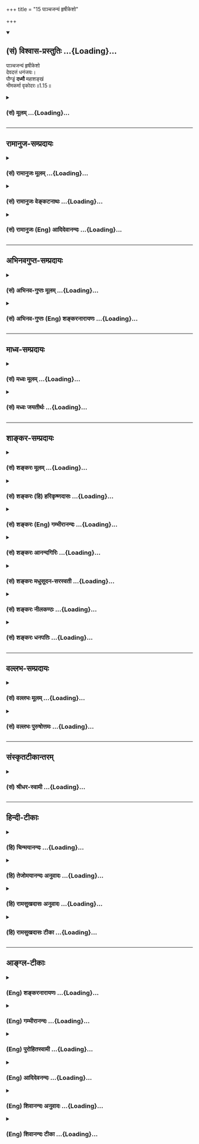 +++
title = "15 पाञ्चजन्यं हृषीकेशो"

+++
<div class="js_include" newlevelforh1="2" title="(सं) विश्वास-प्रस्तुतिः" unfilled url="/mahAbhAratam/vyAsaH/shlokashaH/06-bhIShma-parva/03-bhagavad-gItA-parva/saMskRtam/vishvAsa-prastutiH/01_arjuna-viShAda-yogaH/15_pAnchajanyaM_hRSh.md">
<details open><summary><h2>(सं) विश्वास-प्रस्तुतिः ...{Loading}...</h2></summary>

पाञ्चजन्यं हृषीकेशो  
देवदत्तं धनंजयः।  
पौण्ड्रं **दध्मौ** महाशङ्खं  
भीमकर्मा वृकोदरः॥1.15॥
</details>
</div>
<div class="js_include collapsed" newlevelforh1="3" title="(सं) मूलम्" unfilled url="/mahAbhAratam/vyAsaH/shlokashaH/06-bhIShma-parva/03-bhagavad-gItA-parva/saMskRtam/mUlam/01_arjuna-viShAda-yogaH/15_pAnchajanyaM_hRSh.md">
<details><summary><h3>(सं) मूलम् ...{Loading}...</h3></summary>

पाञ्चजन्यं हृषीकेशो देवदत्तं धनंजयः।  
पौण्ड्रं दध्मौ महाशङ्खं भीमकर्मा वृकोदरः।।1.15।।
</details>
</div>


_________________
## रामानुज-सम्प्रदायः
<div class="js_include collapsed" newlevelforh1="3" title="(सं) रामानुजः मूलम्" unfilled url="/mahAbhAratam/vyAsaH/shlokashaH/06-bhIShma-parva/03-bhagavad-gItA-parva/saMskRtam/rAmAnujaH/mUlam/01_arjuna-viShAda-yogaH/15_pAnchajanyaM_hRSh.md">
<details><summary><h3>(सं) रामानुजः मूलम् ...{Loading}...</h3></summary>

१९-तमस्य टीका दृश्या।
</details>
</div>
<div class="js_include collapsed" newlevelforh1="3" title="(सं) रामानुजः वेङ्कटनाथः" unfilled url="/mahAbhAratam/vyAsaH/shlokashaH/06-bhIShma-parva/03-bhagavad-gItA-parva/saMskRtam/rAmAnujaH/venkaTanAthaH/01_arjuna-viShAda-yogaH/15_pAnchajanyaM_hRSh.md">
<details><summary><h3>(सं) रामानुजः वेङ्कटनाथः ...{Loading}...</h3></summary>

  
  
।।1.15।। दिव्यत्वोक्तिदर्शितशङ्खातिशयवैशद्याय
पाञ्चजन्यदेवदत्तसंज्ञोक्तिः। एवं भीमसेनादिशङ्खचतुष्टयविशेषे
नामनिर्देशोऽपि। पृथक् पृथक् प्रदध्मुरिति यथैकैकशङ्खध्वनिरेव
धार्तराष्ट्रहृदयभेदाय स्यात् तथा प्रदध्मुरिति भावः। यद्वा यथास्वं
प्रहर्षद्योतनाय क्रमात्प्रदध्मुरिति। स घोषः इति श्लोके नभश्च पृथिवीं
चानुनादयन्नपि धार्तराष्ट्राणामेव हृदयानि बिभेदेत्यन्वयः अन्येषां तु
हर्षहेतुरिति भावः। सर्वेषामेव भवत्पुत्राणामित्यनेन तेषु दृढचित्तः
कश्चिदपि नास्तीति द्योतनाय धार्तराष्ट्रशब्दतद्गतबहुवचनयोरर्थ
उक्तः। व्यदारथत् इत्यस्य वक्ष्यमाणाभिप्रायद्योतकं प्रतिपदंबिभेद इति।
घोषस्य शस्त्रादिवत् हृदयविदारणत्वं कथमित्यत्राह अद्यैवेति। स्वबलस्य
विजयित्वमध्यवस्यतां तन्नाशबुद्धिरेव हि हृदयभेद इति भावः।
धार्तराष्ट्रविजयबुभुत्सया पृच्छते धृतराष्ट्राय प्रागुक्तप्रकारेण
तदपजयसूचकमेव सञ्जयोऽकथयदित्याह एवमिति।  
  
  

</details>
</div>
<div class="js_include collapsed" newlevelforh1="3" title="(सं) रामानुजः (Eng) आदिदेवानन्दः" unfilled url="/mahAbhAratam/vyAsaH/shlokashaH/06-bhIShma-parva/03-bhagavad-gItA-parva/saMskRtam/rAmAnujaH/english/AdidevAnandaH/01_arjuna-viShAda-yogaH/15_pAnchajanyaM_hRSh.md">
<details><summary><h3>(सं) रामानुजः (Eng) आदिदेवानन्दः ...{Loading}...</h3></summary>

1.1 - 1.19 Dhrtarastra said - Sanjaya said Duryodhana, after viewing the forces of Pandavas protected by Bhima, and his own forces protected by Bhisma conveyed his views thus to Drona, his teacher, about the adeacy of Bhima's forces for conering the Kaurava forces and the inadeacy of his own forces for victory against the Pandava forces. He was grief-stricken within. Observing his (Duryodhana's) despondecny, Bhisma,
in order to cheer him, roared like a lion, and then blowing his conch,
made his side sound their conchs and kettle-drums, which made an uproar as a sign of victory. Then, having heard that great tumult, Arjuna and Sri Krsna the Lord of all lords, who was acting as the charioteer of Arjuna, sitting in their great chariot which was powerful enough to coner the three worlds; blew their divine conchs Srimad Pancajanya and Devadatta. Then, both Yudhisthira and Bhima blew their respective conchs separately. That tumult rent asunder the hearts of your sons, led by Duryodhana. The sons of Dhrtarastra then thought, 'Our cause is almost lost now itself.' So said Sanjaya to Dhrtarastra who was longing for their victory. Sanjaya said to Dhrtarastra: Then, seeing the Kauravas,
who were ready for battle, Arjuna, who had Hanuman, noted for his exploit of burning Lanka, as the emblem on his flag on his chariot,
directed his charioteer Sri Krsna, the Supreme Lord-who is overcome by parental love for those who take shelter in Him who is the treasure-house of knowledge, power, lordship, energy, potency and splendour, whose sportive delight brings about the origin, sustentation and dissolution of the entire cosmos at His will, who is the Lord of the senses, who controls in all ways the senses inner and outer of all,
superior and inferior - by saying, 'Station my chariot in an appropriate place in order that I may see exactly my enemies who are eager for battle.'

</details>
</div>


_________________
## अभिनवगुप्त-सम्प्रदायः
<div class="js_include collapsed" newlevelforh1="3" title="(सं) अभिनव-गुप्तः मूलम्" unfilled url="/mahAbhAratam/vyAsaH/shlokashaH/06-bhIShma-parva/03-bhagavad-gItA-parva/saMskRtam/abhinava-guptaH/mUlam/01_arjuna-viShAda-yogaH/15_pAnchajanyaM_hRSh.md">
<details><summary><h3>(सं) अभिनव-गुप्तः मूलम् ...{Loading}...</h3></summary>

।।1.15।। No commentary.  
  

</details>
</div>
<div class="js_include collapsed" newlevelforh1="3" title="(सं) अभिनव-गुप्तः (Eng) शङ्करनारायणः" unfilled url="/mahAbhAratam/vyAsaH/shlokashaH/06-bhIShma-parva/03-bhagavad-gItA-parva/saMskRtam/abhinava-guptaH/english/shankaranArAyaNaH/01_arjuna-viShAda-yogaH/15_pAnchajanyaM_hRSh.md">
<details><summary><h3>(सं) अभिनव-गुप्तः (Eng) शङ्करनारायणः ...{Loading}...</h3></summary>

1.12 1.29 Sri Abhinavgupta did not comment upon this sloka.

</details>
</div>


_________________
## माध्व-सम्प्रदायः
<div class="js_include collapsed" newlevelforh1="3" title="(सं) मध्वः मूलम्" unfilled url="/mahAbhAratam/vyAsaH/shlokashaH/06-bhIShma-parva/03-bhagavad-gItA-parva/saMskRtam/madhvaH/mUlam/01_arjuna-viShAda-yogaH/15_pAnchajanyaM_hRSh.md">
<details><summary><h3>(सं) मध्वः मूलम् ...{Loading}...</h3></summary>

  
  
।।1.15।। Sri Madhvacharya did not comment on this sloka. The commentary
starts from 2.11.  
  

</details>
</div>
<div class="js_include collapsed" newlevelforh1="3" title="(सं) मध्वः जयतीर्थः" unfilled url="/mahAbhAratam/vyAsaH/shlokashaH/06-bhIShma-parva/03-bhagavad-gItA-parva/saMskRtam/madhvaH/jayatIrthaH/01_arjuna-viShAda-yogaH/15_pAnchajanyaM_hRSh.md">
<details><summary><h3>(सं) मध्वः जयतीर्थः ...{Loading}...</h3></summary>

  
  
।।1.15।। Sri Jayatirtha did not comment on this sloka. The commentary
starts from 2.11.  
  

</details>
</div>


_________________
## शाङ्कर-सम्प्रदायः
<div class="js_include collapsed" newlevelforh1="3" title="(सं) शङ्करः मूलम्" unfilled url="/mahAbhAratam/vyAsaH/shlokashaH/06-bhIShma-parva/03-bhagavad-gItA-parva/saMskRtam/shankaraH/mUlam/01_arjuna-viShAda-yogaH/15_pAnchajanyaM_hRSh.md">
<details><summary><h3>(सं) शङ्करः मूलम् ...{Loading}...</h3></summary>

1.15 Sri Sankaracharya did not comment on this sloka. The commentary
starts from 2.10.  
  

</details>
</div>
<div class="js_include collapsed" newlevelforh1="3" title="(सं) शङ्करः (हि) हरिकृष्णदासः" unfilled url="/mahAbhAratam/vyAsaH/shlokashaH/06-bhIShma-parva/03-bhagavad-gItA-parva/saMskRtam/shankaraH/hindI/harikRShNadAsaH/01_arjuna-viShAda-yogaH/15_pAnchajanyaM_hRSh.md">
<details><summary><h3>(सं) शङ्करः (हि) हरिकृष्णदासः ...{Loading}...</h3></summary>

।।1.15।। Sri Sankaracharya did not comment on this sloka.  
  

</details>
</div>
<div class="js_include collapsed" newlevelforh1="3" title="(सं) शङ्करः (Eng) गम्भीरानन्दः" unfilled url="/mahAbhAratam/vyAsaH/shlokashaH/06-bhIShma-parva/03-bhagavad-gItA-parva/saMskRtam/shankaraH/english/gambhIrAnandaH/01_arjuna-viShAda-yogaH/15_pAnchajanyaM_hRSh.md">
<details><summary><h3>(सं) शङ्करः (Eng) गम्भीरानन्दः ...{Loading}...</h3></summary>

1.15 Sri Sankaracharya did not comment on this sloka. The commentary
starts from 2.10.

</details>
</div>
<div class="js_include collapsed" newlevelforh1="3" title="(सं) शङ्करः आनन्दगिरिः" unfilled url="/mahAbhAratam/vyAsaH/shlokashaH/06-bhIShma-parva/03-bhagavad-gItA-parva/saMskRtam/shankaraH/AnandagiriH/01_arjuna-viShAda-yogaH/15_pAnchajanyaM_hRSh.md">
<details><summary><h3>(सं) शङ्करः आनन्दगिरिः ...{Loading}...</h3></summary>

।।1.15।। तयोः शङ्खयोर्दिव्यत्वमेवावेदयति **पाञ्चजन्यमिति।**
केशवार्जुनयोर्युद्धाभिमुख्यं दृष्ट्वा संहृष्टः सारस्येन समररसिको
भीमसेनोऽपि युद्धाभिमुखोऽभूदित्याह **पौण्ड्रमिति।  
**

</details>
</div>
<div class="js_include collapsed" newlevelforh1="3" title="(सं) शङ्करः मधुसूदन-सरस्वती" unfilled url="/mahAbhAratam/vyAsaH/shlokashaH/06-bhIShma-parva/03-bhagavad-gItA-parva/saMskRtam/shankaraH/madhusUdana-sarasvatI/01_arjuna-viShAda-yogaH/15_pAnchajanyaM_hRSh.md">
<details><summary><h3>(सं) शङ्करः मधुसूदन-सरस्वती ...{Loading}...</h3></summary>

।। 1.15अन्येषमापि रथस्थत्वे स्थितएवासाधारण्येन रथोत्कर्षकथनार्थं ततः
श्वेतैर्हयैर्युक्त इत्यादिना रथस्थत्वकथनम्। तेनाग्निदत्ते दुष्प्रधृष्ये
रथे स्थितौ। सर्वथा जेतुमशक्यावित्यर्थः। पाञ्चजन्यो देवदत्तः
पौण्ड्रोऽनन्तविजयः सुधोषो मणिपुष्पकश्चेति शङ्खनामकथनम् परसैन्ये
स्वस्वनामभिः प्रसिद्धा एतावन्तः शङ्खाः भवत्सैन्ये तु नैकोऽपि
स्वनामप्रसिद्धः शङ्खोऽस्तीति परेषामुत्कर्षातिशयकथनार्थम्।
सर्वेन्द्रियप्रेरकत्वेन सर्वान्तर्यामी सहायः पाण्डवानामिति कथयितुं
हृषिकेशपदम्। दिग्विजये सर्वान्राज्ञो जित्वा धनमाहृतवानिति सर्वथैवायमजेय
इति कथयितुं धनंजयपदम्। भीष्मं हिडिम्बवधादिरूपं कर्म यस्य तादृशः
वृकोदरत्वेन बह्वन्नपाकादतिबलिष्ठो भीमसेन इति कथितम्। कुन्तीपुत्र इति
कुन्त्या महता तपसा धर्ममाराध्य लब्धः स्वयं च राजसूययाजित्वेन मुख्यो राजा
युधि चायमेव जयभागित्वेन स्थिरो नत्वेतद्विपक्षाः स्थिरा भविष्यन्तीति
युधिष्ठिरपदेन सूचितम्। नकुलः सुघोषं सहदेवो मणिपुष्पकं
दध्मावित्यनुषज्यते। परमेष्वासः काश्यो महाधनुर्धरः काशिराजः। न पराजितः
पारिजातहरणबाणयुद्धादिमहासंग्रामेषु एतादृशः सात्यकिः। हे पृथिवीपते
धृतराष्ट्र स्थिरो भूत्वा शृण्वित्यभिप्रायः। सुगममन्यत्।  
  
  

</details>
</div>
<div class="js_include collapsed" newlevelforh1="3" title="(सं) शङ्करः नीलकण्ठः" unfilled url="/mahAbhAratam/vyAsaH/shlokashaH/06-bhIShma-parva/03-bhagavad-gItA-parva/saMskRtam/shankaraH/nIlakaNThaH/01_arjuna-viShAda-yogaH/15_pAnchajanyaM_hRSh.md">
<details><summary><h3>(सं) शङ्करः नीलकण्ठः ...{Loading}...</h3></summary>

।। 1.15अभ्यहन्यन्त अभिहताः। कर्मकर्तरि प्रयोगः।  
  
  

</details>
</div>
<div class="js_include collapsed" newlevelforh1="3" title="(सं) शङ्करः धनपतिः" unfilled url="/mahAbhAratam/vyAsaH/shlokashaH/06-bhIShma-parva/03-bhagavad-gItA-parva/saMskRtam/shankaraH/dhanapatiH/01_arjuna-viShAda-yogaH/15_pAnchajanyaM_hRSh.md">
<details><summary><h3>(सं) शङ्करः धनपतिः ...{Loading}...</h3></summary>

।।1.15।। हृषीकेश इन्द्रियेश इति पदं पाण्डवानां पाण्यादीन्द्रियेभ्यो
बलप्रदः परेषां तु तेभ्यस्तदप्रदः प्रत्युत हारक इति सूचनार्थम्। दिग्विजये
गोग्रहे च राज्ञो भीष्मादींश्च जित्वा धनं गोधनं चाहृतवानतः सर्वैरप्ययमजेय
इति कथयितुं धनंजयपदम्। माधवार्जुनयोः शङ्खशब्दं श्रुत्वा संहृष्टो
युद्धरसिको भीमसेनोऽपि शङ्खं वादितवानित्याह **पौण्ड्रमिति।** अतिरौद्रे
दुःशासनरक्तपानादिकर्मणि समर्थस्तेन पीतं च रक्तमपि तदुदरस्थवृकाग्निना
जीर्णं भविष्यतीति भीमकर्मा वृकोदर इति पदाभ्यां सचितम्। भीमं
हिडिम्बवधादिरुपं कर्म यस्य तादृशो वृकोदरत्वेन बह्वन्नपाकादतिबलिष्ठ इति
कथितमितिकेचित्।  

</details>
</div>


_________________
## वल्लभ-सम्प्रदायः
<div class="js_include collapsed" newlevelforh1="3" title="(सं) वल्लभः मूलम्" unfilled url="/mahAbhAratam/vyAsaH/shlokashaH/06-bhIShma-parva/03-bhagavad-gItA-parva/saMskRtam/vallabhaH/mUlam/01_arjuna-viShAda-yogaH/15_pAnchajanyaM_hRSh.md">
<details><summary><h3>(सं) वल्लभः मूलम् ...{Loading}...</h3></summary>

।।1.15 1.19।। ततो युधिष्ठिरभीमादयश्च पृथक्पृथक् शङ्खान् दध्मुः। स घोषः
दुर्योधनादिहृदयानि  
  
बिभेद।  

</details>
</div>
<div class="js_include collapsed" newlevelforh1="3" title="(सं) वल्लभः पुरुषोत्तमः" unfilled url="/mahAbhAratam/vyAsaH/shlokashaH/06-bhIShma-parva/03-bhagavad-gItA-parva/saMskRtam/vallabhaH/puruShottamaH/01_arjuna-viShAda-yogaH/15_pAnchajanyaM_hRSh.md">
<details><summary><h3>(सं) वल्लभः पुरुषोत्तमः ...{Loading}...</h3></summary>

  
  
।।1.15।। श्रीकृष्णादिशङ्खानां महत्त्वज्ञापनार्थं नामान्याह
पाञ्चजन्यमित्यादिद्वयेन। पाञ्चजन्यं हृषीकेशो वादितवान्। पाञ्चजन्यादीनि
तत्तच्छङ्खानां नामानि शङ्खमाहात्म्यज्ञापनार्थमुक्तानि।
पञ्चजनदैत्यप्रभावत्वात्पाञ्चजन्यः। देवदत्तमग्निदत्तम्। पौण्ड्रादयोऽपि  
  
तत्तद्गुणविशिष्टास्तत्तदुपाख्यानैरवगन्तव्याः।
सर्वेषामिन्द्रियप्रवर्त्तकस्य युद्धप्रवृत्तौ सर्वेन्द्रियाणि स्वत एव
प्रवर्त्तेरन्निति हृषीकेश इत्युक्तम्। धनञ्जयः देवदत्तं वादितवान्। धनं
जयोऽस्य जये यस्येति वा। पौण्ड्रं महाशङ्खं स्वरूपतो गुरुतरं भीमकर्मा
भयानककर्मकर्ता वृकोदरो भीमसेनो दध्मौ वादितवान्। भक्तिर्ज्ञानं सवैराग्यं
प्रज्ञा मेधा धृतिः स्थितिः। योगः प्राणो बलं चैव वृकोदर इति स्मृतः।
एतद्दशात्मको वायुस्तस्माद्भीमस्तदात्मकः। इति।  
  
  
  

</details>
</div>


_________________
## संस्कृतटीकान्तरम्
<div class="js_include collapsed" newlevelforh1="3" title="(सं) श्रीधर-स्वामी" unfilled url="/mahAbhAratam/vyAsaH/shlokashaH/06-bhIShma-parva/03-bhagavad-gItA-parva/saMskRtam/shrIdhara-svAmI/01_arjuna-viShAda-yogaH/15_pAnchajanyaM_hRSh.md">
<details><summary><h3>(सं) श्रीधर-स्वामी ...{Loading}...</h3></summary>

**।।1.15।।** तदेव विभागेन दर्शयन्नाह **पाञ्चजन्यमिति।**
पाञ्चजन्यादीनि श्रीकृष्णादिशङ्खानां नामानि। भीमं घोरं कर्म यस्य सः
वृकवदुदरं यस्य स वृकोदरो महाशङ्खं पौण्ड्रं दध्माविति।  
  

</details>
</div>


_________________
## हिन्दी-टीकाः
<div class="js_include collapsed" newlevelforh1="3" title="(हि) चिन्मयानन्दः" unfilled url="/mahAbhAratam/vyAsaH/shlokashaH/06-bhIShma-parva/03-bhagavad-gItA-parva/hindI/chinmayAnandaH/01_arjuna-viShAda-yogaH/15_pAnchajanyaM_hRSh.md">
<details><summary><h3>(हि) चिन्मयानन्दः ...{Loading}...</h3></summary>

।।1.15।। पाण्डवसैन्य का वर्णन करते हुये संजय विशेष रूप से प्रत्येक
योद्धा के शंख का नाम भी बताता है। भगवान् श्रीकृष्ण के शंख का नाम
पांचजन्य था। हृषीकेश यह भगवान् का एक नाम है जिसका अर्थ हैइन्द्रियों का
स्वामी। हृषीक (इन्द्रिय) अ ईश उ हृषीकेष।  

</details>
</div>
<div class="js_include collapsed" newlevelforh1="3" title="(हि) तेजोमयानन्दः अनुवादः" unfilled url="/mahAbhAratam/vyAsaH/shlokashaH/06-bhIShma-parva/03-bhagavad-gItA-parva/hindI/tejomayAnandaH/anuvAdaH/01_arjuna-viShAda-yogaH/15_pAnchajanyaM_hRSh.md">
<details><summary><h3>(हि) तेजोमयानन्दः अनुवादः ...{Loading}...</h3></summary>

।।1.15।। भगवान् हृषीकेश ने पांचजन्य, धनंजय (अर्जुन) ने देवदत्त तथा भयंकर
कर्म करने वाले भीम ने पौण्डू नामक महाशंख बजाया।

</details>
</div>
<div class="js_include collapsed" newlevelforh1="3" title="(हि) रामसुखदासः अनुवादः" unfilled url="/mahAbhAratam/vyAsaH/shlokashaH/06-bhIShma-parva/03-bhagavad-gItA-parva/hindI/rAmasukhadAsaH/anuvAdaH/01_arjuna-viShAda-yogaH/15_pAnchajanyaM_hRSh.md">
<details><summary><h3>(हि) रामसुखदासः अनुवादः ...{Loading}...</h3></summary>

।।1.15।। अन्तर्यामी भगवान् श्रीकृष्ण ने पाञ्चजन्य नामक तथा धनञ्जय अर्जुन
ने देवदत्त नामक शंख बजाया; और भयानक कर्म करनेवाले वृकोदर भीम ने पौण्ड्र
नामक महाशंख बजाया।

</details>
</div>
<div class="js_include collapsed" newlevelforh1="3" title="(हि) रामसुखदासः टीका" unfilled url="/mahAbhAratam/vyAsaH/shlokashaH/06-bhIShma-parva/03-bhagavad-gItA-parva/hindI/rAmasukhadAsaH/TIkA/01_arjuna-viShAda-yogaH/15_pAnchajanyaM_hRSh.md">
<details><summary><h3>(हि) रामसुखदासः टीका ...{Loading}...</h3></summary>

।।1.15।।***व्याख्या--*'पाञ्चजन्यं हृषीकेशः'--**सबके अन्तर्यामी अर्थात्
सबके भीतरकी बात जाननेवाले साक्षात् भगवान् श्रीकृष्णने पाण्डवोंके पक्षमें
खड़े होकर 'पाञ्चजन्य' नामक शंख बजाया। भगवान्ने पञ्चजन नामक शंखरूपधारी
दैत्यको मारकर उसको शंखरूपसे ग्रहण किया था, इसलिये इस शंखका नाम
'पाञ्चजन्य' हो गया।  
**'देवदत्तं धनञ्जयः'--**राजसूय यज्ञके समय अर्जुनने बहुतसे राजाओंको
जीतकर बहुत धन इकट्ठा किया था। इस कारण अर्जुनका नाम 'धनञ्जय' पड़ गया
**(टिप्पणी प₀ 14)**। निवातकवचादि दैत्योंके साथ युद्ध करते समय इन्द्रने
अर्जुनको 'देवदत्त' नामक शंख दिया था। इस शंखकी ध्वनि बड़े जोरसे होती थी,
जिससे शत्रुओंकी सेना घबरा जाती थी। इस शंखको अर्जुनने बजाया।  
**'पौण्ड्रं दध्मौ महाशङ्खं भीमकर्मा वृकोदरः'--**हिडिम्बासुर, बकासुर,
जटासुर आदि असुरों तथा कीचक जरासन्ध आदि बलवान् वीरोंको मारनेके कारण
'भीससेनका' नाम भीमकर्मा पड़ गया। उनके पेटमें जठराग्निके सिवाय 'वृक'
नामकी एक विशेष अग्नि थी, जिससे बहुत अधिक भोजन पचता था। इस कारण उनका नाम
'वृकोदर' पड़ गया। ऐसे भीमकर्मा वृकोदर भीमसेनने बहुत ब़ड़े आकारवाला
'पौण्ड्र' नामक शंख बजाया।

</details>
</div>


_________________
## आङ्ग्ल-टीकाः
<div class="js_include collapsed" newlevelforh1="3" title="(Eng) शङ्करनारायणः" unfilled url="/mahAbhAratam/vyAsaH/shlokashaH/06-bhIShma-parva/03-bhagavad-gItA-parva/english/shankaranArAyaNaH/01_arjuna-viShAda-yogaH/15_pAnchajanyaM_hRSh.md">
<details><summary><h3>(Eng) शङ्करनारायणः ...{Loading}...</h3></summary>

1.15. Hrsikesa (Krsna) blew the Pancajanya; Dhananjaya (Arjuna) blew the Devadatta; and the Wolf-bellied (Bhimi), of the terrible deeds, blew the mighty conchshell, Paundra;

</details>
</div>
<div class="js_include collapsed" newlevelforh1="3" title="(Eng) गम्भीरानन्दः" unfilled url="/mahAbhAratam/vyAsaH/shlokashaH/06-bhIShma-parva/03-bhagavad-gItA-parva/english/gambhIrAnandaH/01_arjuna-viShAda-yogaH/15_pAnchajanyaM_hRSh.md">
<details><summary><h3>(Eng) गम्भीरानन्दः ...{Loading}...</h3></summary>

1.15 Hrsikesa (Krsna) (blew the conch) Pancajanya; Dhananjaya (Arjuna)
(the conch) Devadatta; and Vrkodara (Bhima) of terrible deeds blew the great conch Paundra;

</details>
</div>
<div class="js_include collapsed" newlevelforh1="3" title="(Eng) पुरोहितस्वामी" unfilled url="/mahAbhAratam/vyAsaH/shlokashaH/06-bhIShma-parva/03-bhagavad-gItA-parva/english/purohitasvAmI/01_arjuna-viShAda-yogaH/15_pAnchajanyaM_hRSh.md">
<details><summary><h3>(Eng) पुरोहितस्वामी ...{Loading}...</h3></summary>

1.15 Lord Shri Krishna blew his Panchajanya and Arjuna his Devadatta,
brave Bheema his renowned shell, Poundra.

</details>
</div>
<div class="js_include collapsed" newlevelforh1="3" title="(Eng) आदिदेवनन्दः" unfilled url="/mahAbhAratam/vyAsaH/shlokashaH/06-bhIShma-parva/03-bhagavad-gItA-parva/english/AdidevanandaH/01_arjuna-viShAda-yogaH/15_pAnchajanyaM_hRSh.md">
<details><summary><h3>(Eng) आदिदेवनन्दः ...{Loading}...</h3></summary>

1.15 Sri Krsna blew his conch, Pancajanya, Arjuna his Devadatta and Bhima of terrible deeds his great conch Paundra.

</details>
</div>
<div class="js_include collapsed" newlevelforh1="3" title="(Eng) शिवानन्दः अनुवादः" unfilled url="/mahAbhAratam/vyAsaH/shlokashaH/06-bhIShma-parva/03-bhagavad-gItA-parva/english/shivAnandaH/anuvAdaH/01_arjuna-viShAda-yogaH/15_pAnchajanyaM_hRSh.md">
<details><summary><h3>(Eng) शिवानन्दः अनुवादः ...{Loading}...</h3></summary>

1.15. Hrishikesha blew the Panchajanya and Arjuna blew the Devadatta and Bhima (the wolf-bellied), the doer of terrible deeds, blew the great conch Paundra.

</details>
</div>
<div class="js_include collapsed" newlevelforh1="3" title="(Eng) शिवानन्दः टीका" unfilled url="/mahAbhAratam/vyAsaH/shlokashaH/06-bhIShma-parva/03-bhagavad-gItA-parva/english/shivAnandaH/TIkA/01_arjuna-viShAda-yogaH/15_pAnchajanyaM_hRSh.md">
<details><summary><h3>(Eng) शिवानन्दः टीका ...{Loading}...</h3></summary>

1.15 पाञ्चजन्यम् (the conch named) Panchajanya; हृषीकेशः (the Lord of the senses) Krishna; देवदत्तम् (the conch named) Devadatta; धनञ्जयः (the victor of wealth) Arjuna; पौण्ड्रम् (the conch named) Poundra; दध्मौ
blew; महाशङ्खम् great conch; भीमकर्मा doer of terrible dees; वृकोदरः
(having the belly of a wolf) Bhima.No Commentary.

</details>
</div>
